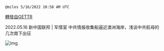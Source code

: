
`@miles 5/16/2022 10:58 AM UTC`

[轉發自GETTR](https://gettr.com/post/p19zd4xf2f4)

2022.05.16  新中国联邦 | 军情室 中共情报收集船逼近澳洲海岸，浅谈中共航母的几次南下出征

![img](https://media.gettr.com/group46/origin/2022/05/16/10/3fe2a8c4-ef1f-015d-5c7c-b04f315adde7/6383d6c383a688bc0ce747d8282e44b3.jpeg)
